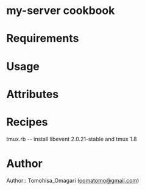 # my-server cookbook

# Requirements

# Usage

# Attributes

# Recipes
 tmux.rb
  -- install libevent 2.0.21-stable and tmux 1.8
# Author

Author:: Tomohisa_Omagari (<oomatomo@gmail.com>)
